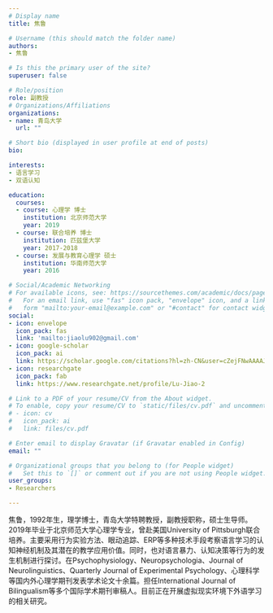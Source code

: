 ```yaml
---
# Display name
title: 焦鲁

# Username (this should match the folder name)
authors:
- 焦鲁

# Is this the primary user of the site?
superuser: false

# Role/position
role: 副教授
# Organizations/Affiliations
organizations:
- name: 青岛大学
  url: ""

# Short bio (displayed in user profile at end of posts)
bio: 

interests:
- 语言学习
- 双语认知

education:
  courses:
  - course: 心理学 博士
    institution: 北京师范大学
    year: 2019
  - course: 联合培养 博士
    institution: 匹兹堡大学 
    year: 2017-2018
  - course: 发展与教育心理学 硕士
    institution: 华南师范大学
    year: 2016

# Social/Academic Networking
# For available icons, see: https://sourcethemes.com/academic/docs/page-builder/#icons
#   For an email link, use "fas" icon pack, "envelope" icon, and a link in the
#   form "mailto:your-email@example.com" or "#contact" for contact widget.
social:
- icon: envelope
  icon_pack: fas
  link: 'mailto:jiaolu902@gmail.com'
- icon: google-scholar
  icon_pack: ai
  link: https://scholar.google.com/citations?hl=zh-CN&user=cZejFNwAAAAJ
- icon: researchgate
  icon_pack: fab
  link: https://www.researchgate.net/profile/Lu-Jiao-2

# Link to a PDF of your resume/CV from the About widget.
# To enable, copy your resume/CV to `static/files/cv.pdf` and uncomment the lines below.
# - icon: cv
#   icon_pack: ai
#   link: files/cv.pdf

# Enter email to display Gravatar (if Gravatar enabled in Config)
email: ""

# Organizational groups that you belong to (for People widget)
#   Set this to `[]` or comment out if you are not using People widget.
user_groups:
- Researchers

---
```


焦鲁，1992年生，理学博士，青岛大学特聘教授，副教授职称，硕士生导师。2019年毕业于北京师范大学心理学专业，曾赴美国University of Pittsburgh联合培养。主要采用行为实验方法、眼动追踪、ERP等多种技术手段考察语言学习的认知神经机制及其潜在的教学应用价值。同时，也对语言暴力、认知决策等行为的发生机制进行探讨。在Psychophysiology、Neuropsychologia、Journal of Neurolinguistics、Quarterly Journal of Experimental Psychology、心理科学等国内外心理学期刊发表学术论文十余篇。担任International Journal of Bilingualism等多个国际学术期刊审稿人。目前正在开展虚拟现实环境下外语学习的相关研究。
